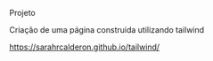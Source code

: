 Projeto 

Criação de uma página construida utilizando tailwind

https://sarahrcalderon.github.io/tailwind/
